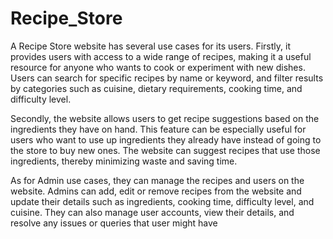 # Recipe_Store

A Recipe Store website has several use cases for its users. Firstly, it provides users with access to a wide range of recipes, making it a useful resource for anyone who wants to
cook or experiment with new dishes. Users can search for specific recipes by name or keyword, and filter results by categories such as cuisine, dietary requirements, cooking
time, and difficulty level.

Secondly, the website allows users to get recipe suggestions based on the ingredients they have on hand. This feature can be especially useful for users who want to use up
ingredients they already have instead of going to the store to buy new ones. The website can suggest recipes that use those ingredients, thereby minimizing waste and
saving time.

As for Admin use cases, they can manage the recipes and users on the website. Admins can add, edit or remove recipes from the website and update their details such as
ingredients, cooking time, difficulty level, and cuisine. They can also manage user accounts, view their details, and resolve any issues or queries that user might have
